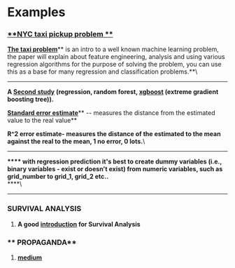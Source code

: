 # Examples

### [**NYC taxi pickup problem **](http://www.vivekchoksi.com/papers/taxi_pickups.pdf)

[**The taxi problem**](http://www.vivekchoksi.com/papers/taxi_pickups.pdf)** is an intro to a well known machine learning problem, the paper will explain about feature engineering, analysis and using various regression algorithms for the purpose of solving the problem, you can use this as a base for many regression and classification problems.**\
****

**A **[**Second study**](http://blog.nycdatascience.com/student-works/predict-new-york-city-taxi-demand/)** (regression, random forest, **[**xgboost**](http://xgboost.readthedocs.io/en/latest/model.html)** (extreme gradient boosting tree)).**

[**Standard error estimate**](https://www.youtube.com/watch?v=r-txC-dpI-E\&index=4\&list=PLF596A4043DBEAE9C)** -- measures the distance from the estimated value to the real value**

**R^2 error estimate- measures the distance of the estimated to the mean against the real to the mean, 1 no error, 0 lots.**\
****

**\*\*\*\* with regression prediction it's best to create dummy variables (i.e., binary variables - exist or doesn't exist) from numeric variables, such as grid_number to grid\_1, grid\_2 etc..**\
****\
****

### **SURVIVAL ANALYSIS**

1. **A good **[**introduction**](http://www.stat.columbia.edu/\~madigan/W2025/notes/survival.pdf)** for Survival Analysis**

### ** PROPAGANDA**

1. [**medium**](https://medium.com/@jihwangk/fine-grained-propaganda-detection-and-classification-with-bert-dfad4acaa321)
